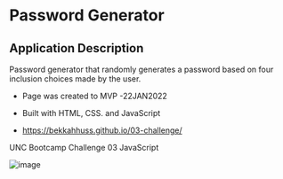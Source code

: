# Password Generator

## Application Description 

Password generator that randomly generates a password based on four inclusion choices made by the user.

* Page was created to MVP -22JAN2022

* Built with HTML, CSS. and JavaScript

* https://bekkahhuss.github.io/03-challenge/

UNC Bootcamp Challenge 03 JavaScript

![image](https://user-images.githubusercontent.com/96135310/150627974-182d2789-37f1-43a3-852d-8328e5613a05.png)
